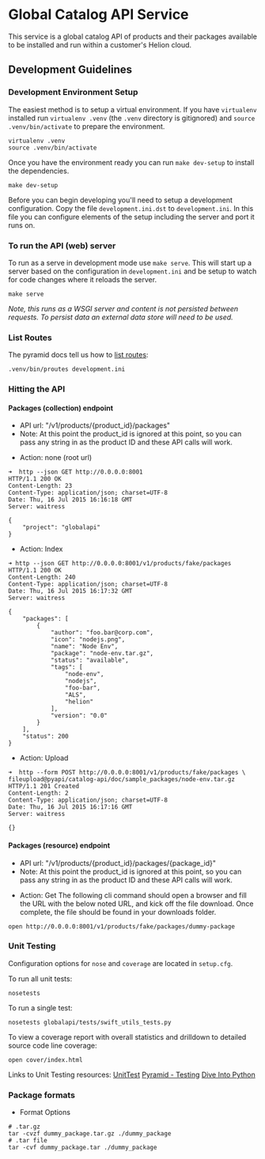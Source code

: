 # Global Catalog API Service
This service is a global catalog API of products and their packages available to be installed and run within a customer's Helion cloud.


## Development Guidelines

### Development Environment Setup
The easiest method is to setup a virtual environment. If you have `virtualenv` installed run `virtualenv .venv` (the `.venv` directory is gitignored) and `source .venv/bin/activate` to prepare the environment.
```
virtualenv .venv
source .venv/bin/activate
```

Once you have the environment ready you can run `make dev-setup` to install the dependencies.
```
make dev-setup
```

Before you can begin developing you'll need to setup a development configuration. Copy the file `development.ini.dst` to `development.ini`. In this file you can configure elements of the setup including the server and port it runs on.


### To run the API (web) server
To run as a serve in development mode use `make serve`. This will start up a server based on the configuration in `development.ini` and be setup to watch for code changes where it reloads the server.
```
make serve
```
*Note, this runs as a WSGI server and content is not persisted between requests.
To persist data an external data store will need to be used.*


### List Routes
The pyramid docs tell us how to [list routes](http://docs.pylonsproject.org/projects/pyramid/en/latest/narr/commandline.html#displaying-matching-views):
```
.venv/bin/proutes development.ini
```


### Hitting the API

#### Packages (collection) endpoint
- API url: "/v1/products/{product_id}/packages"
- Note: At this point the product_id is ignored at this point, so you can pass any string in as the product ID and these API calls will work.

* Action: none (root url)
```
➜  http --json GET http://0.0.0.0:8001
HTTP/1.1 200 OK
Content-Length: 23
Content-Type: application/json; charset=UTF-8
Date: Thu, 16 Jul 2015 16:16:18 GMT
Server: waitress

{
    "project": "globalapi"
}
```

* Action: Index
```
➜ http --json GET http://0.0.0.0:8001/v1/products/fake/packages
HTTP/1.1 200 OK
Content-Length: 240
Content-Type: application/json; charset=UTF-8
Date: Thu, 16 Jul 2015 16:17:32 GMT
Server: waitress

{
    "packages": [
        {
            "author": "foo.bar@corp.com",
            "icon": "nodejs.png",
            "name": "Node Env",
            "package": "node-env.tar.gz",
            "status": "available",
            "tags": [
                "node-env",
                "nodejs",
                "foo-bar",
                "ALS",
                "helion"
            ],
            "version": "0.0"
        }
    ],
    "status": 200
}
```

* Action: Upload
```
➜  http --form POST http://0.0.0.0:8001/v1/products/fake/packages \
fileupload@pyapi/catalog-api/doc/sample_packages/node-env.tar.gz
HTTP/1.1 201 Created
Content-Length: 2
Content-Type: application/json; charset=UTF-8
Date: Thu, 16 Jul 2015 16:17:16 GMT
Server: waitress

{}
```


#### Packages (resource) endpoint
- API url: "/v1/products/{product_id}/packages/{package_id}"
- Note: At this point the product_id is ignored at this point, so you can pass any string in as the product ID and these API calls will work.

* Action: Get
The following cli command should open a browser and fill the URL with the below noted URL, and kick off the file download. Once complete, the file should be found in your downloads folder.
```
open http://0.0.0.0:8001/v1/products/fake/packages/dummy-package
```


### Unit Testing

Configuration options for `nose` and `coverage` are located in `setup.cfg`.

To run all unit tests:
```
nosetests
```

To run a single test:
```
nosetests globalapi/tests/swift_utils_tests.py
```

To view a coverage report with overall statistics and drilldown to detailed source code line coverage:
```
open cover/index.html
```

Links to Unit Testing resources:
[UnitTest](https://docs.python.org/2.7/library/unittest.html#module-unittest)
[Pyramid - Testing](http://docs.pylonsproject.org/projects/pyramid/en/latest/narr/testing.html)
[Dive Into Python](http://www.diveintopython.net/index.html)


### Package formats

* Format Options
```
# .tar.gz
tar -cvzf dummy_package.tar.gz ./dummy_package
# .tar file
tar -cvf dummy_package.tar ./dummy_package
```
